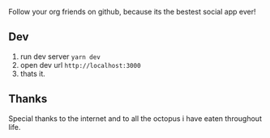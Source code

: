 Follow your org friends on github, because its the bestest social app ever!

## Dev

1. run dev server
  `yarn dev`
1. open dev url
  `http://localhost:3000`
1. thats it.

## Thanks
Special thanks to the internet and to all the octopus i have eaten throughout life. 
